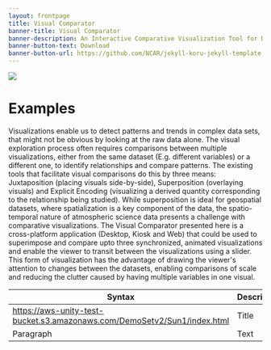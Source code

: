 ```yaml
---
layout: frontpage
title: Visual Comparator
banner-title: Visual Comparator
banner-description: An Interactive Comparative Visualization Tool for Dynamic Spatio-Temporal Visualizations
banner-button-text: Download
banner-button-url: https://github.com/NCAR/jekyll-koru-jekyll-template
---
```


![](https://aws-unity-test-bucket.s3.amazonaws.com/DemoSetv2/Comparator.gif)

# Examples

Visualizations enable us to detect patterns and trends in complex data sets, that might not be obvious by looking at the raw data alone. The visual exploration process often requires comparisons between multiple visualizations, either from the same dataset (E.g. different variables) or a different one, to identify relationships and compare patterns. The existing tools that facilitate visual comparisons do this by three means: Juxtaposition (placing visuals side-by-side), Superposition (overlaying visuals) and Explicit Encoding (visualizing a derived quantity corresponding to the relationship being studied). While superposition is ideal for geospatial datasets, where spatialization is a key component of the data, the spatio-temporal nature of atmospheric science data presents a challenge with comparative visualizations. The Visual Comparator presented here is a cross-platform application (Desktop, Kiosk and Web) that could be used to superimpose and compare upto three synchronized, animated visualizations and enable the viewer to transit between the visualizations using a slider. This form of visualization has the advantage of drawing the viewer's attention to changes between the datasets, enabling comparisons of scale and reducing the clutter caused by having multiple variables in one visual.


| Syntax | Description |
| ----------- | ----------- |
| https://aws-unity-test-bucket.s3.amazonaws.com/DemoSetv2/Sun1/index.html | Title |
| Paragraph | Text |
